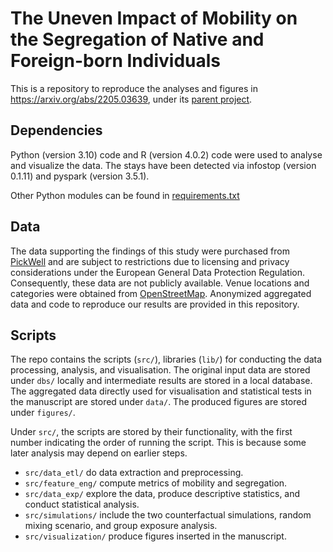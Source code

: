 # The Uneven Impact of Mobility on the Segregation of Native and Foreign-born Individuals
This is a repository to reproduce the analyses and figures in https://arxiv.org/abs/2205.03639, under its 
[parent project](https://github.com/MobiSegInsights).

## Dependencies
Python (version 3.10) code and R (version 4.0.2) code were used to analyse and visualize the data. 
The stays have been detected via infostop (version 0.1.11) and pyspark (version 3.5.1).

Other Python modules can be found in [requirements.txt](https://github.com/MobiSegInsights/mobi-seg-se/blob/main/requirements.txt)

## Data
The data supporting the findings of this study were purchased from [PickWell](https://www.pickwell.co/) and 
are subject to restrictions due to licensing 
and privacy considerations under the European General Data Protection Regulation. 
Consequently, these data are not publicly available. 
Venue locations and categories were obtained from [OpenStreetMap](https://download.geofabrik.de/europe.html). 
Anonymized aggregated data and code to reproduce our results are provided in this repository.

## Scripts
The repo contains the scripts (`src/`), libraries (`lib/`) for conducting the data processing, analysis, and visualisation.
The original input data are stored under `dbs/` locally and intermediate results are stored in a local database.
The aggregated data directly used for visualisation and statistical tests in the manuscript are stored under `data/`.
The produced figures are stored under `figures/`.

Under `src/`, the scripts are stored by their functionality, with the first number indicating the
order of running the script.
This is because some later analysis may depend on earlier steps.

- `src/data_etl/` do data extraction and preprocessing.
- `src/feature_eng/` compute metrics of mobility and segregation.
- `src/data_exp/` explore the data, produce descriptive statistics, and conduct statistical analysis.
- `src/simulations/` include the two counterfactual simulations, random mixing scenario, and group exposure analysis.
- `src/visualization/` produce figures inserted in the manuscript.